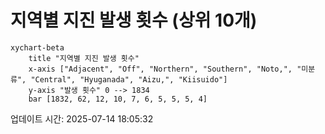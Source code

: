 # 지역별 지진 발생 횟수 (상위 10개)

```mermaid
xychart-beta
    title "지역별 지진 발생 횟수"
    x-axis ["Adjacent", "Off", "Northern", "Southern", "Noto,", "미분류", "Central", "Hyuganada", "Aizu,", "Kiisuido"]
    y-axis "발생 횟수" 0 --> 1834
    bar [1832, 62, 12, 10, 7, 6, 5, 5, 5, 4]
```

업데이트 시간: 2025-07-14 18:05:32
